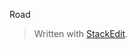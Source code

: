 Road


> Written with [StackEdit](https://stackedit.io/).
<!--stackedit_data:
eyJoaXN0b3J5IjpbLTE4MDQzNDY1Ml19
-->